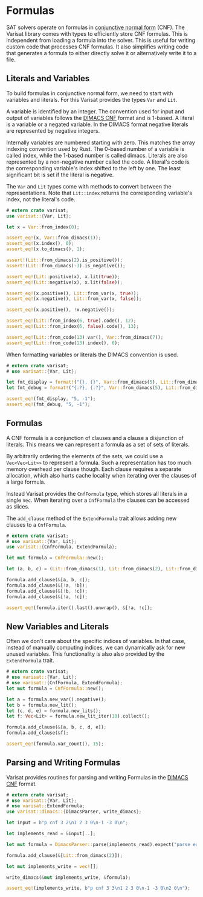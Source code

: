 # Formulas

SAT solvers operate on formulas in [conjunctive normal form][cnf] (CNF). The
Varisat library comes with types to efficiently store CNF formulas. This is
independent from loading a formula into the solver. This is useful for writing
custom code that processes CNF formulas. It also simplifies writing code that
generates a formula to either directly solve it or alternatively write it to a
file.

## Literals and Variables

To build formulas in conjunctive normal form, we need to start with variables
and literals. For this Varisat provides the types `Var` and `Lit`.

A variable is identified by an integer. The convention used for
input and output of variables follows the [DIMACS CNF][dimacs]
format and is 1-based. A literal is a variable or a negated variable. In the
DIMACS format negative literals are represented by negative integers.

Internally variables are numbered starting with zero. This matches the array
indexing convention used by Rust. The 0-based number of a variable is called
index, while the 1-based number is called dimacs. Literals are also represented
by a non-negative number called the code. A literal's code is the corresponding
variable's index shifted to the left by one. The least significant bit is set
if the literal is negative.

The `Var` and `Lit` types come with methods to convert between the
representations. Note that `Lit::index` returns the corresponding variable's
index, not the literal's code.

```rust
# extern crate varisat;
use varisat::{Var, Lit};

let x = Var::from_index(0);

assert_eq!(x, Var::from_dimacs(1));
assert_eq!(x.index(), 0);
assert_eq!(x.to_dimacs(), 1);

assert!(Lit::from_dimacs(2).is_positive());
assert!(Lit::from_dimacs(-3).is_negative());

assert_eq!(Lit::positive(x), x.lit(true));
assert_eq!(Lit::negative(x), x.lit(false));

assert_eq!(x.positive(), Lit::from_var(x, true));
assert_eq!(x.negative(), Lit::from_var(x, false));

assert_eq!(x.positive(), !x.negative());

assert_eq!(Lit::from_index(6, true).code(), 12);
assert_eq!(Lit::from_index(6, false).code(), 13);

assert_eq!(Lit::from_code(13).var(), Var::from_dimacs(7));
assert_eq!(Lit::from_code(13).index(), 6);
```

When formatting variables or literals the DIMACS convention is used.

```rust
# extern crate varisat;
# use varisat::{Var, Lit};

let fmt_display = format!("{}, {}", Var::from_dimacs(5), Lit::from_dimacs(-1));
let fmt_debug = format!("{:?}, {:?}", Var::from_dimacs(5), Lit::from_dimacs(-1));

assert_eq!(fmt_display, "5, -1");
assert_eq!(fmt_debug, "5, -1");
```

## Formulas

A CNF formula is a conjunction of clauses and a clause a disjunction of
literals. This means we can represent a formula as a set of sets of literals.

By arbitrarily ordering the elements of the sets, we could use a
`Vec<Vec<Lit>>` to represent a formula. Such a representation has too much
memory overhead per clause though. Each clause requires a separate allocation,
which also hurts cache locality when iterating over the clauses of a large
formula.

Instead Varisat provides the `CnfFormula` type, which stores all literals in a
single `Vec`. When iterating over a `CnfFormula` the clauses can be accessed as
slices.

The `add_clause` method of the `ExtendFormula` trait allows adding new clauses
to a `CnfFormula`.

```rust
# extern crate varisat;
# use varisat::{Var, Lit};
use varisat::{CnfFormula, ExtendFormula};

let mut formula = CnfFormula::new();

let (a, b, c) = (Lit::from_dimacs(1), Lit::from_dimacs(2), Lit::from_dimacs(3));

formula.add_clause(&[a, b, c]);
formula.add_clause(&[!a, !b]);
formula.add_clause(&[!b, !c]);
formula.add_clause(&[!a, !c]);

assert_eq!(formula.iter().last().unwrap(), &[!a, !c]);
```

## New Variables and Literals

Often we don't care about the specific indices of variables. In that case,
instead of manually computing indices, we can dynamically ask for new unused
variables. This functionality is also also provided by the `ExtendFormula`
trait.

```rust
# extern crate varisat;
# use varisat::{Var, Lit};
# use varisat::{CnfFormula, ExtendFormula};
let mut formula = CnfFormula::new();

let a = formula.new_var().negative();
let b = formula.new_lit();
let (c, d, e) = formula.new_lits();
let f: Vec<Lit> = formula.new_lit_iter(10).collect();

formula.add_clause(&[a, b, c, d, e]);
formula.add_clause(&f);

assert_eq!(formula.var_count(), 15);
```

## Parsing and Writing Formulas

Varisat provides routines for parsing and writing Formulas in the [DIMACS
CNF][dimacs] format.

```rust
# extern crate varisat;
# use varisat::{Var, Lit};
# use varisat::ExtendFormula;
use varisat::dimacs::{DimacsParser, write_dimacs};

let input = b"p cnf 3 2\n1 2 3 0\n-1 -3 0\n";

let implements_read = &input[..];

let mut formula = DimacsParser::parse(implements_read).expect("parse error");

formula.add_clause(&[Lit::from_dimacs(2)]);

let mut implements_write = vec![];

write_dimacs(&mut implements_write, &formula);

assert_eq!(implements_write, b"p cnf 3 3\n1 2 3 0\n-1 -3 0\n2 0\n");
```

[cnf]: https://en.wikipedia.org/wiki/Conjunctive_normal_form
[dimacs]: (../formats/dimacs.md)
